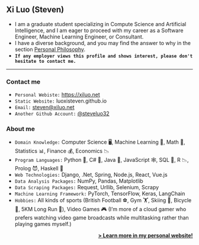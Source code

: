 ## Xi Luo (Steven)
- I am a graduate student specializing in Compute Science and Artificial Intelligence, and I am eager to proceed with my career as a Software Engineer, Machine Learning Engineer, or Consultant.
- I have a diverse background, and you may find the answer to why in the section [Personal Philosophy](#personal-philosophy).
- **`If any employer views this profile and shows interest, please don't hesitate to contact me.`**

---
### Contact me
- `Personal Webiste:` https://xiluo.net
- `Static Website:` luoxisteven.github.io
- `Email:` steven@xiluo.net
- `Another Github Account:` [@steveluo32](https://github.com/steveluo32)  

### About me
- `Domain Knowledge:` Computer Science 🖥️, Machine Learning 🤖, Math 🔢, Statistics 📊, Finance 💰, Economics 📉
- `Program Languages:` Python 🐍, C# 🔪, Java 🌋, JavaScript 🕸️, SQL 💽, R 📉, Prolog 😈, Haskell 👻
- `Web Technologies:` Django, .Net, Spring, Node.js, React, Vue.js
- `Data Analysis Packages:` NumPy, Pandas, Matplotlib
- `Data Scraping Packages:` Request, Urllib, Selenium, Scrapy
- `Machine Learning Framework:` PyTorch, TensorFlow, Keras, LangChain
- `Hobbies:` All kinds of sports (British Football ⚽️, Gym 🏋️, Skiing 🎿, Bicycle 🚴, 5KM Long Run 🏃), Video Games 🎮 (I’m more of a cloud gamer who prefers watching video game broadcasts while multitasking rather than playing games myself.)


<p style="text-align: right;">
    <a href="https://xiluo.net" style="font-weight: bold;">> Learn more in my personal website!</a>
</p>
